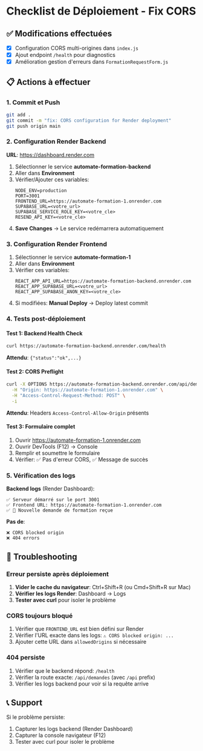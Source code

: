 # Checklist de Déploiement - Fix CORS

## ✅ Modifications effectuées

- [x] Configuration CORS multi-origines dans `index.js`
- [x] Ajout endpoint `/health` pour diagnostics
- [x] Amélioration gestion d'erreurs dans `FormationRequestForm.js`

## 📋 Actions à effectuer

### 1. Commit et Push
```bash
git add .
git commit -m "fix: CORS configuration for Render deployment"
git push origin main
```

### 2. Configuration Render Backend

**URL**: https://dashboard.render.com

1. Sélectionner le service **automate-formation-backend**
2. Aller dans **Environment**
3. Vérifier/Ajouter ces variables:
   ```
   NODE_ENV=production
   PORT=3001
   FRONTEND_URL=https://automate-formation-1.onrender.com
   SUPABASE_URL=<votre_url>
   SUPABASE_SERVICE_ROLE_KEY=<votre_cle>
   RESEND_API_KEY=<votre_cle>
   ```
4. **Save Changes** → Le service redémarrera automatiquement

### 3. Configuration Render Frontend

1. Sélectionner le service **automate-formation-1**
2. Aller dans **Environment**
3. Vérifier ces variables:
   ```
   REACT_APP_API_URL=https://automate-formation-backend.onrender.com
   REACT_APP_SUPABASE_URL=<votre_url>
   REACT_APP_SUPABASE_ANON_KEY=<votre_cle>
   ```
4. Si modifiées: **Manual Deploy** → Deploy latest commit

### 4. Tests post-déploiement

#### Test 1: Backend Health Check
```bash
curl https://automate-formation-backend.onrender.com/health
```
**Attendu**: `{"status":"ok",...}`

#### Test 2: CORS Preflight
```bash
curl -X OPTIONS https://automate-formation-backend.onrender.com/api/demandes \
  -H "Origin: https://automate-formation-1.onrender.com" \
  -H "Access-Control-Request-Method: POST" \
  -i
```
**Attendu**: Headers `Access-Control-Allow-Origin` présents

#### Test 3: Formulaire complet
1. Ouvrir https://automate-formation-1.onrender.com
2. Ouvrir DevTools (F12) → Console
3. Remplir et soumettre le formulaire
4. Vérifier: ✅ Pas d'erreur CORS, ✅ Message de succès

### 5. Vérification des logs

**Backend logs** (Render Dashboard):
```
✅ Serveur démarré sur le port 3001
✅ Frontend URL: https://automate-formation-1.onrender.com
✅ 📝 Nouvelle demande de formation reçue
```

**Pas de**:
```
❌ CORS blocked origin
❌ 404 errors
```

## 🔧 Troubleshooting

### Erreur persiste après déploiement

1. **Vider le cache du navigateur**: Ctrl+Shift+R (ou Cmd+Shift+R sur Mac)
2. **Vérifier les logs Render**: Dashboard → Logs
3. **Tester avec curl** pour isoler le problème

### CORS toujours bloqué

1. Vérifier que `FRONTEND_URL` est bien défini sur Render
2. Vérifier l'URL exacte dans les logs: `⚠️ CORS blocked origin: ...`
3. Ajouter cette URL dans `allowedOrigins` si nécessaire

### 404 persiste

1. Vérifier que le backend répond: `/health`
2. Vérifier la route exacte: `/api/demandes` (avec `/api` prefix)
3. Vérifier les logs backend pour voir si la requête arrive

## 📞 Support

Si le problème persiste:
1. Capturer les logs backend (Render Dashboard)
2. Capturer la console navigateur (F12)
3. Tester avec curl pour isoler le problème
